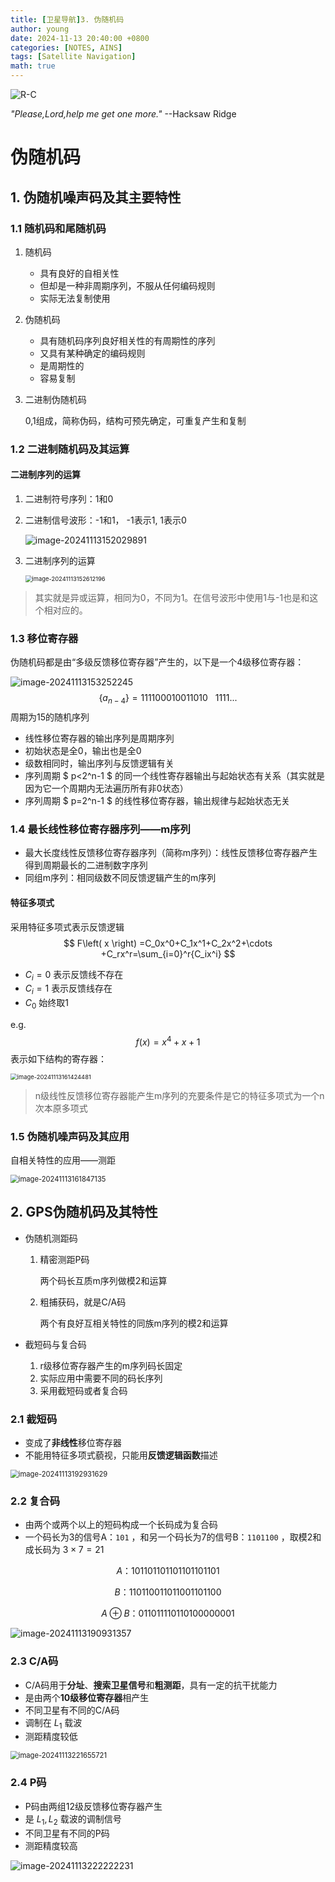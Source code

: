 ```yaml
---
title: [卫星导航]3. 伪随机码
author: young
date: 2024-11-13 20:40:00 +0800
categories: [NOTES, AINS]
tags: [Satellite Navigation]
math: true
---
```


![R-C](https://youngfriday-1328789051.cos.ap-beijing.myqcloud.com/Typora/R-C.jpg)

*"Please,Lord,help me get one more."*  --Hacksaw Ridge

# 伪随机码

## 1. 伪随机噪声码及其主要特性

### 1.1 随机码和尾随机码

1. 随机码

   - 具有良好的自相关性
   - 但却是一种非周期序列，不服从任何编码规则
   - 实际无法复制使用

2. 伪随机码

   - 具有随机码序列良好相关性的有周期性的序列
   - 又具有某种确定的编码规则
   - 是周期性的
   - 容易复制

3. 二进制伪随机码

   0,1组成，简称伪码，结构可预先确定，可重复产生和复制

### 1.2 二进制随机码及其运算

#### 二进制序列的运算

1. 二进制符号序列：1和0

2. 二进制信号波形：-1和1，  -1表示1,   1表示0

   ![image-20241113152029891](https://youngfriday-1328789051.cos.ap-beijing.myqcloud.com/Typora/image-20241113152029891.png)

3. 二进制序列的运算

   <img src="https://youngfriday-1328789051.cos.ap-beijing.myqcloud.com/Typora/image-20241113152612196.png" alt="image-20241113152612196" style="zoom:67%;" />

> 其实就是异或运算，相同为0，不同为1。在信号波形中使用1与-1也是和这个相对应的。

### 1.3 移位寄存器

伪随机码都是由“多级反馈移位寄存器”产生的，以下是一个4级移位寄存器：

![image-20241113153252245](https://youngfriday-1328789051.cos.ap-beijing.myqcloud.com/Typora/image-20241113153252245.png)
$$
\{a_{n-4}\}=111100010011010  \ \ \ 1111...
$$
周期为15的随机序列

- 线性移位寄存器的输出序列是周期序列
- 初始状态是全0，输出也是全0
- 级数相同时，输出序列与反馈逻辑有关
- 序列周期 $ p<2^n-1 $ 的同一个线性寄存器输出与起始状态有关系（其实就是因为它一个周期内无法遍历所有非0状态）
- 序列周期 $ p=2^n-1 $ 的线性移位寄存器，输出规律与起始状态无关

### 1.4 最长线性移位寄存器序列——m序列

- 最大长度线性反馈移位寄存器序列（简称m序列）：线性反馈移位寄存器产生得到周期最长的二进制数字序列
- 同组m序列：相同级数不同反馈逻辑产生的m序列

#### 特征多项式

采用特征多项式表示反馈逻辑
$$
F\left( x \right) =C_0x^0+C_1x^1+C_2x^2+\cdots +C_rx^r=\sum_{i=0}^r{C_ix^i}
$$

-  $C_i=0$ 表示反馈线不存在
-  $C_i=1$ 表示反馈线存在
-  $C_0$ 始终取1

e.g.
$$
f(x)=x^4+x+1
$$
表示如下结构的寄存器：

<img src="https://youngfriday-1328789051.cos.ap-beijing.myqcloud.com/Typora/image-20241113161424481.png" alt="image-20241113161424481" style="zoom:67%;" />

> n级线性反馈移位寄存器能产生m序列的充要条件是它的特征多项式为一个n次本原多项式

### 1.5 伪随机噪声码及其应用

自相关特性的应用——测距

<img src="https://youngfriday-1328789051.cos.ap-beijing.myqcloud.com/Typora/image-20241113161847135.png" alt="image-20241113161847135" style="zoom: 80%;" />

## 2. GPS伪随机码及其特性

- 伪随机测距码

  1. 精密测距P码

     两个码长互质m序列做模2和运算

  2. 粗捕获码，就是C/A码

     两个有良好互相关特性的同族m序列的模2和运算

- 截短码与复合码

  1. r级移位寄存器产生的m序列码长固定
  2. 实际应用中需要不同的码长序列
  3. 采用截短码或者复合码

### 2.1 截短码

- 变成了**非线性**移位寄存器
- 不能用特征多项式藐视，只能用**反馈逻辑函数**描述

<img src="https://youngfriday-1328789051.cos.ap-beijing.myqcloud.com/Typora/image-20241113192931629.png" alt="image-20241113192931629" style="zoom:80%;" />

### 2.2 复合码

- 由两个或两个以上的短码构成一个长码成为复合码
- 一个码长为3的信号A：`101` ，和另一个码长为7的信号B：`1101100` ，取模2和成长码为 $3\times7=21$

$$
A：101101101101101101101
$$

$$
      B：110110011011001101100
$$

$$
A \oplus B：011011110110100000001
$$

![image-20241113190931357](https://youngfriday-1328789051.cos.ap-beijing.myqcloud.com/Typora/image-20241113190931357.png)

### 2.3 C/A码

- C/A码用于**分址**、**搜索卫星信号**和**粗测距**，具有一定的抗干扰能力
- 是由两个**10级移位寄存器**相产生
- 不同卫星有不同的C/A码
- 调制在 $L_1$ 载波
- 测距精度较低

<img src="https://youngfriday-1328789051.cos.ap-beijing.myqcloud.com/Typora/image-20241113221655721.png" alt="image-20241113221655721" style="zoom: 80%;" />

### 2.4 P码

- P码由两组12级反馈移位寄存器产生
- 是 $L_1,L_2$ 载波的调制信号
- 不同卫星有不同的P码
- 测距精度较高

![image-20241113222222231](https://youngfriday-1328789051.cos.ap-beijing.myqcloud.com/Typora/image-20241113222222231.png)

